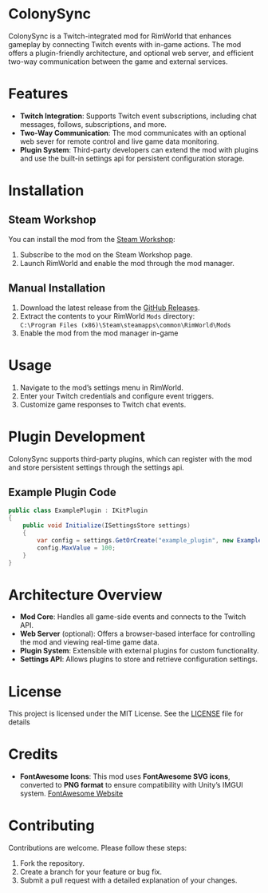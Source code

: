 # ColonySync

ColonySync is a Twitch-integrated mod for RimWorld that enhances gameplay by
connecting Twitch events with in-game actions. The mod offers a plugin-friendly
architecture, and optional web server, and efficient two-way communication
between the game and external services.

# Features

- **Twitch Integration**: Supports Twitch event subscriptions, including
  chat messages, follows, subscriptions, and more.
- **Two-Way Communication**: The mod communicates with an optional web sever for
  remote control and live game data monitoring.
- **Plugin System**: Third-party developers can extend the mod with plugins and
  use the built-in settings api for persistent configuration storage.

# Installation

## Steam Workshop

You can install the mod from the [Steam Workshop](https://docs.sirrandoo.com/ColonySync):

1. Subscribe to the mod on the Steam Workshop page.
2. Launch RimWorld and enable the mod through the mod manager.

## Manual Installation

1. Download the latest release from the [GitHub Releases](https://github.com/sirrandoo/ColonySync/releases).
2. Extract the contents to your RimWorld `Mods` directory: <br/>
   `C:\Program Files (x86)\Steam\steamapps\common\RimWorld\Mods`
3. Enable the mod from the mod manager in-game

# Usage

1. Navigate to the mod’s settings menu in RimWorld.
2. Enter your Twitch credentials and configure event triggers.
3. Customize game responses to Twitch chat events.

# Plugin Development

ColonySync supports third-party plugins, which can register with the mod and
store persistent settings through the settings api.

## Example Plugin Code

```csharp
public class ExamplePlugin : IKitPlugin 
{
    public void Initialize(ISettingsStore settings) 
    {
        var config = settings.GetOrCreate("example_plugin", new ExampleSettings());
        config.MaxValue = 100;
    }
}
```

# Architecture Overview

- **Mod Core**: Handles all game-side events and connects to the Twitch API.
- **Web Server** (optional): Offers a browser-based interface for controlling
  the mod and viewing real-time game data.
- **Plugin System**: Extensible with external plugins for custom functionality.
- **Settings API**: Allows plugins to store and retrieve configuration settings.

# License

This project is licensed under the MIT License. See the [LICENSE](LICENSE)
file for details

# Credits

- **FontAwesome Icons**: This mod uses **FontAwesome SVG icons**, converted to
  **PNG format** to ensure compatibility with Unity’s IMGUI system.
  [FontAwesome Website](https://fontawesome.com)

# Contributing

Contributions are welcome. Please follow these steps:

1. Fork the repository.
2. Create a branch for your feature or bug fix.
3. Submit a pull request with a detailed explanation of your changes.
